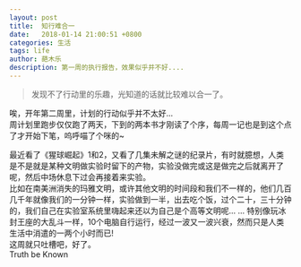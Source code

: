 ```yaml
---
layout: post
title:  知行难合一
date:   2018-01-14 21:00:51 +0800
categories: 生活  
tags: life  
author: 葩木乐
description: 第一周的执行报告，效果似乎并不好....
---  
```


> 发现不了行动里的乐趣，光知道的话就比较难以合一了。  

唉，开年第二周里，计划的行动似乎并不太好...  
周计划里跑步仅仅跑了两天，下到的两本书才刚读了个序，每周一记也是到这个点了才开始下笔，呜呼喵了个咪的~  

最近看了《猩球崛起》1和2，又看了几集未解之谜的纪录片，有时就臆想，人类是不是就是某种文明做实验时留下的产物，实验没做完或这是做完之后就离开了呢，然后中场休息下过会再接着来实验。  
比如在南美洲消失的玛雅文明，或许其他文明的时间段和我们不一样的，他们几百几千年就像我们的一分钟一样，实验做到一半，出去吃个饭，过个二十，三十分钟的，我们自己在实验室系统里嗨起来还以为自己是个高等文明呢...  ... 特别像玩冰封王座的大乱斗一样，10个电脑自行运行，经过一波又一波兴衰，然而只是人类生活中消遣的一两个小时而已!  
这周就只吐槽吧，好了。   
Truth be Known  